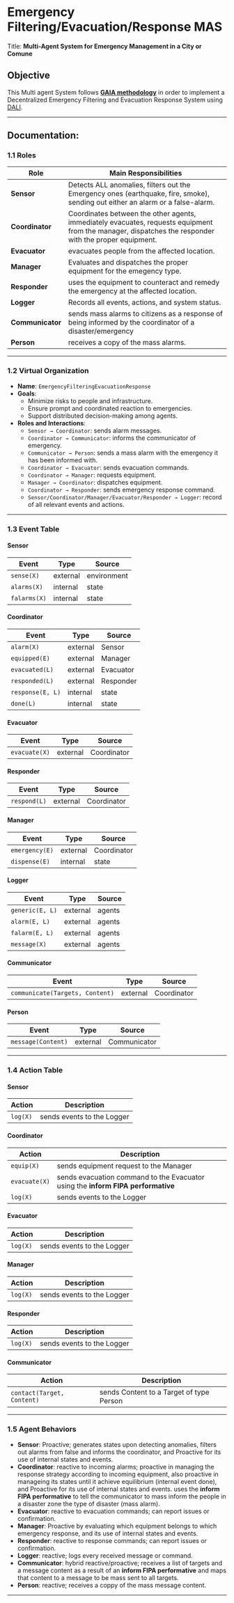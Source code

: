 # Emergency Filtering/Evacuation/Response MAS

Title: __Multi-Agent System for Emergency Management in a City or Comune__

## Objective
This Multi agent System follows [**GAIA methodology**](https://link.springer.com/content/pdf/10.1023/A:1010071910869.pdf) in order to implement a Decentralized Emergency Filtering and Evacuation Response System using [DALI](https://github.com/AAAI-DISIM-UnivAQ/DALI).

---

## Documentation: 

### 1.1 Roles

| Role         | Main Responsibilities                                     |
|--------------|-----------------------------------------------------------|
| **Sensor**   | Detects ALL anomalies, filters out the Emergency ones (earthquake, fire, smoke), sending out either an alarm or a false-alarm.    |
| **Coordinator** | Coordinates between the other agents, immediately evacuates, requests equipment from the manager, dispatches the responder with the proper equipment. |
| **Evacuator**| evacuates people from the affected location.         |
| **Manager**| Evaluates and dispatches the proper equipment for the emegency type.      |
| **Responder**| uses the equipment to counteract and remedy the emergency at the affected location.                              |
| **Logger**   | Records all events, actions, and system status.           |
| **Communicator**   | sends mass alarms to citizens as a response of being informed by the coordinator of a disaster/emergency           |
| **Person**   | receives a copy of the mass alarms.           |

---

### 1.2 Virtual Organization

- **Name**: `EmergencyFilteringEvacuationResponse`
- **Goals**:
  - Minimize risks to people and infrastructure.
  - Ensure prompt and coordinated reaction to emergencies.
  - Support distributed decision-making among agents.
- **Roles and Interactions**:
  - `Sensor → Coordinator`: sends alarm messages.
  - `Coordinator → Communicator`: informs the communicator of emergency.
  - `Communicator → Person`: sends a mass alarm with the emergency it has been informed with.
  - `Coordinator → Evacuator`: sends evacuation commands.
  - `Coordinator → Manager`: requests equipment.
  - `Manager → Coordinator`: dispatches equipment.
  - `Coordinator → Responder`: sends emergency response command.
  - `Sensor/Coordinator/Manager/Evacuator/Responder → Logger`: record of all relevant events and actions.

---

### 1.3 Event Table

#### Sensor

| Event                | Type     | Source      |
|----------------------|----------|-------------|
| `sense(X)`        | external | environment |
| `alarms(X)`        | internal | state |
| `falarms(X)`        | internal | state |

#### Coordinator

| Event                | Type     | Source      |
|----------------------|----------|-------------|
| `alarm(X)`           | external | Sensor      |
| `equipped(E)`           | external | Manager      |
| `evacuated(L)`           | external | Evacuator      |
| `responded(L)`           | external | Responder      |
| `response(E, L)`           | internal | state      |
| `done(L)`               | internal | state   |


#### Evacuator

| Event                | Type     | Source      |
|----------------------|----------|-------------|
| `evacuate(X)`        | external | Coordinator |


#### Responder

| Event                | Type     | Source      |
|----------------------|----------|-------------|
| `respond(L)`        | external | Coordinator |


#### Manager

| Event                | Type     | Source      |
|----------------------|----------|-------------|
| `emergency(E)`        | external | Coordinator |
| `dispense(E)`        | internal | state |


#### Logger

| Event                | Type     | Source      |
|----------------------|----------|-------------|
| `generic(E, L)`        | external | agents |
| `alarm(E, L)`        | external | agents |
| `falarm(E, L)`        | external | agents |
| `message(X)`        | external | agents |


#### Communicator

| Event                | Type     | Source      |
|----------------------|----------|-------------|
| `communicate(Targets, Content)`        | external | Coordinator |


#### Person

| Event                | Type     | Source      |
|----------------------|----------|-------------|
| `message(Content)`        | external | Communicator |
---

### 1.4 Action Table

#### Sensor

| Action                      | Description                                 |
|-----------------------------|---------------------------------------------|
| `log(X)`   | sends events to the Logger           |

#### Coordinator

| Action                      | Description                                 |
|-----------------------------|---------------------------------------------|
| `equip(X)`   | sends equipment request to the Manager           |
| `evacuate(X)`   | sends evacuation command to the Evacuator   using the **inform FIPA performative**        |
| `log(X)`   | sends events to the Logger           |


#### Evacuator

| Action                      | Description                                 |
|-----------------------------|---------------------------------------------|
| `log(X)`   | sends events to the Logger           |


#### Manager

| Action                      | Description                                 |
|-----------------------------|---------------------------------------------|
| `log(X)`   | sends events to the Logger           |


#### Responder

| Action                      | Description                                 |
|-----------------------------|---------------------------------------------|
| `log(X)`   | sends events to the Logger           |


#### Communicator

| Action                      | Description                                 |
|-----------------------------|---------------------------------------------|
| `contact(Target, Content)`   | sends Content to a  Target of type Person          |
---

### 1.5 Agent Behaviors

- **Sensor**: Proactive; generates states upon detecting anomalies, filters out alarms from false and informs the coordinator, and Proactive for its use of internal states and events.
- **Coordinator**: reactive to incoming alarms; proactive in managing the response strategy according to incoming equipment, also proactive in manageing its states until it achieve equilibrium (internal event done), and Proactive for its use of internal states and events. uses the **inform FIPA performative** to tell the communicator to mass inform the people in a disaster zone the type of disaster (mass alarm).
- **Evacuator**: reactive to evacuation commands; can report issues or confirmation.
- **Manager**: Proactive by evaluating which equipment belongs to which emergency response, and its use of internal states and events.
- **Responder**: reactive to response commands; can report issues or confirmation.
- **Logger**: reactive; logs every received message or command.
- **Communicator**: hybrid reactive/proactive; receives a list of targets and a message content as a result of an **inform FIPA performative** and maps that content to a message to be mass sent to all targets.
- **Person**: reactive; receives a coppy of the mass message content.

---